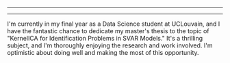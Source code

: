 
---

---
I'm currently in my final year as a Data Science student at UCLouvain, and I have the fantastic chance to dedicate my master's thesis to the topic of "KernelICA for Identification Problems in SVAR Models." It's a thrilling subject, and I'm thoroughly enjoying the research and work involved. I'm optimistic about doing well and making the most of this opportunity.
